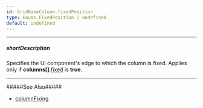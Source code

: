 ```yaml
---
id: GridBaseColumn.fixedPosition
type: Enums.FixedPosition | undefined
default: undefined
---
```

---
##### shortDescription
Specifies the UI component's edge to which the column is fixed. Applies only if **columns[]**.[fixed](/api-reference/_hidden/GridBaseColumn/fixed.md '{basewidgetpath}/Configuration/columns/#fixed') is **true**.

---
#####See Also#####
- [columnFixing](/api-reference/10%20UI%20Components/GridBase/1%20Configuration/columnFixing '{basewidgetpath}/Configuration/columnFixing/')